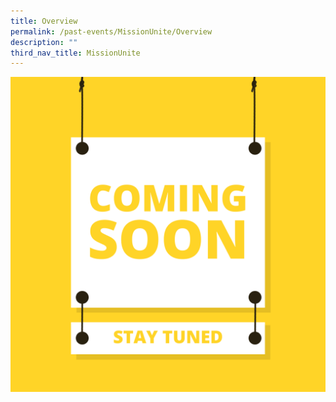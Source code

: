 ```yaml
---
title: Overview
permalink: /past-events/MissionUnite/Overview
description: ""
third_nav_title: MissionUnite
---
```

![Coming Soon](/images/Coming%20Soon.png)